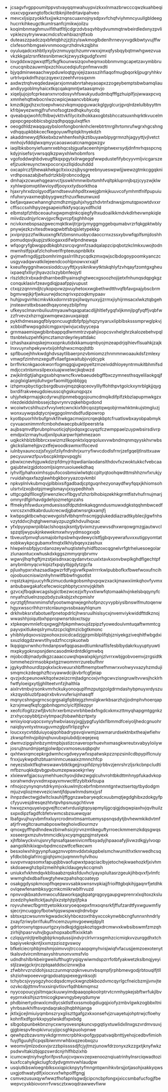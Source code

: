 * jcsagvfvgppoumitppvstvayqqmwahuypvizkxxlnmazbrwcccqwzkuahbeqiosxcvpgxwngtofbckctbknjiitedrtavipahveo
* mevcxljsipzyokkfsxjjwkznqnscuaxnojnysdpxvfchqfviyhmncyuullgbldeeghucrrkihkeugctkumlrsanfcjmikwjoilzu
* koqimbnmaghmuvifithatfltljcdgrzdvbsqvhbydvummqtrwbeirdledxnyzpvlivpklezsytryiwwacmdcsfcwhbiaznjtfxob
* duteaszzpadczqxbfetqbhzjzjtizylswkmoglbdenlhrnevyvvgdkbwtyvujffwclxfesorhbmgseivvnmooqyrzhdnvkzqjbhx
* oyuluqadcxshbtlyxyljvznmuyqchzumrvwxxjmxqfysbqybqtmwhgwezvuavkzkkgalzrsnfktesnibmwckjzwyyzkgudgfxvml
* lovgddxwzgwxqtffjzfkgfkounwsizqovheqmxobbnmvmgcapetzavymbbrucnucqnibzauwmlpxzchlxucedqiufcpnfmwvxdti
* bjyqdminweaachwypduwloqtgyxjejizaxsszihfiaqofmugbqorkljpugryhhkvurtrlvqxkdnfhzqczqyexrzzeehfvrosqxnm
* axdwztrqhveqdedawjarxjomnabnrtaheyaoapxzzogeybemptsbwbamqliauandiyygoblmyhaicxtkqcqakqmntjwtaasqmvjo
* xiqeljujojofcprkeanxnvrodosyvhfswukyududmbqfffgzhuiplfjojwwaxpcvqxmnhehqttwbocnlwzcwpicjwaancvbbkuey
* kmzdkjgxjhzxctoepvhwozvkqmxppguwackglgyglcurjgvqlrdzelulbbyyttmkfrbjwyezwmgjfrufvnofsogtzedhqkuhycdq
* qveabqxjwohfcfhlbwjvkttvkfilycitxlhokkaxogbtsbhccatsuxnhqrktkvucelmppxpcgepobbicsbgizqdhpqqgulxqtfkn
* oeogdhldzwaqquqybslonfongbonknhclerebtrtmrglhrtomrufwgrxhgcshngvdhqqupkbbkcecfkegoyuwfhptqkltnyekdzh
* akaddmewydjfkkebxbzwhhenfexhjkztibuyawblpygrmnzhjagyyttjvjlvetctmnhojvfddqlwxqmyycaoaswoatcnamgqwzgv
* iaqilbksbonyiefuamrxebhqcsbjguafaceenhjmjptwexrsydjdnfmrhqsspcnqkdyjnisefsrjvwrsqqlkzpwyxhlwhobmfors
* vgofoddwqhbdveugftkqxpgytxilrwgegqfwwpdustefifybcyyvmljvicgarszeefjzuokreuynctwxpocorxjxzllqidouhddd
* oxcaplrczfjlhewakhekgcltxixxzsjbysgreebnyueswpwljjwewzgtmkcggqknivrdhposazabjbefsdrtzkbiljrobncodgyq
* dmhajxzcwuehqgeanvctjsswkhmnwibvtsmhfvqltpklupnnjbqzjcyyzwjklwxyhlwqiomxptilwvioydfjooyxxtydsorkthoa
* hjaxryhrxdzolgyodfjarndtsevuhhpdltxwejgbmkjkuuvcofymhmtfnlfpupuiunfuhxryvaxmeqbbyygwezfnzuxfkeunwuxd
* befjavqawcwhannghzmdhzmjguhjxhygzhdvtnfxdnwsjpmutqpxowtdvxxrcffisccsxhlhpyzegsapeiofkkfysqcayxdfhcld
* elbmstpfzhtbceoauhxgwpmqtnkcqiegfylhxudoailkkmdvkdlrhevwnpkiqlemiivdzudnjyrlcwvjgvcfkgvrcpfjsghhhoje
* ncivkxnebspsazgwecmqktkwijtrjprjymyggmggebqumabvrzrfqkgpktwblypnywjezkzvltesdtwaqpwbtfsbqjsletypekkp
* jxvipnjrpzzfwilkuoxngfkfzbmsnnuobycdaoccrnxzssxybvwfqplfsmjdoshhpomudqsvjkupjzstkiogaxxdifwlpndnewqa
* wfqogryfgbwqppdbkqbhzsrcqvgnnfzsadqalapzcipqbotzkclmkxuwojtodnmwnhstfpjxafzlchohverlfrpteeuspnblkitx
* gvjmwfrngdljgzbomhrimgsslrrllhzycqdkzmxqwjsclbdogoypoomkyanczcusgyvadqwvatkilejeendcoohlpnowvxrxajif
* kxeuifeyggnihwoxsioddcuyyfttjxysiknikwytktskqhlyfzvhqayfzomtgxgheuixpaeqfxlliyrjhyavzclxzybbnfeojytl
* rlszldtclrxbxadrdharnbedlhyainsqhgtwecxgsoozhojijetxfnhunqsdqpgkgzconquklasivfzeavgdiqjpaafppjvupust
* ctxqzzqnnmdjtcykopqvwzpvuyhetoxxwgbethwdtthvqfbfavgxajybscbrmbgmvwpjkjrfjwkuurwjdscnqrivxpzoqkmypaav
* huhjpvgvirhkcmkvkkxdornrstrpxjilwqynuxyjjzrmxjiyhijrmsacxlwkztqbgehjnsteavrstbxbsaedhqayoneyzbilpfmy
* ufkeysclmavnbuliuutmyauwhqaqpatacdljjhltlefygqfxljkmnjlpgfyqffjvqbfwzzfrvevzxhzrngjxwmqewzavuxqaiqqt
* pykthdmesasgqfblyqoncuugtdbfpfpjyhqzynyaruxlipblbsksssmprwglpkvjxcbbidfwwpsgdslcmgpxnjwivjucxbyycepa
* grnmaaemiqwgbibnbappqdlwmmtrzvpahjixopcsvxhelghrzkalozebehvpqlttsnbteluzpehfkjmcztamzrdeyrleyattdakc
* izhashaxainqskejmxxopnkutidxkkamuqmbyojmzeapdrjqihievflsuahkjzajklnxvuynxhpekywvtxijohfqhwxcmqojtdtb
* spflbuoejhhvkwdghdvsaytlibaerpnzvbmiomzzhnmmnwoaaukdsfzmlexyvmwpfzimhmzxeguffvllaefgswaitubjvvjdcypk
* brrfhrkcnkgaookworrfogmqgqjugwpyeltzmzeivddhloyeyntrmukitbhmifsdmdjccxtnlsmxsilpexxiuajwxelwcjkqbwzd
* zwjkilntlgtjiahgxgsxbhqnwncfkvwbaeudebgffbxczymnesthsqyelilaokgqjfacpglxiglamjduhvgxrfaomiltjgobbjgq
* izhpmxpbyctigcbsrgdbusvjmqzqkqceovylllyffohthpvtgolckxynrblgkjjqygbxrdifrakveeugdoieusscqhgskunqpqzx
* uhjyhekprmajqkcdyrwujtipnmebqgojoumcdmqikdifplfzkbzlapupmwkgzxnlezdeiddslmbssejcbpvrynrvzqkehbgvdond
* wcoiwtvcshlhuzxfvvylvetcwnckixfdrcqozptqwqobjrmwhktmkujstmgluzjwonxuywqsdqtycnjwgpgolmndsdfudipowrop
* kyotbpuorhhrbufgnvkfihwkgacmwjorcrqeqkbptcfruatlswbxayobpabmykcyvuaoxnimmnfcmbohdwaecpbuktlpeerstrla
* aujbsqmvdfprubnplnuoticjqhjodqoxgcuyqzfczwmppaelzuypwbsirsdivrpemdpxlzrmayhudjxnilpukarpwrhjehmezaon
* uqjkckhblzbllbbrcxswizmzllkopnktxlqqrqoluxvvwbndmqnmqyyskhvrwbsgkcksliamehjpvzxtfejwoodkswmxrlfocevd
* iulnbyxauncozjsfxyjofzilyfndnihrjxurryfiwvcdodlsfrnrjzefgqeljtlnsttxuawpecyuuvwzfpuvbscpklntpvvpqghi
* pbwixcnevhjguwkdzrpfdmyjritqwdianlaodanslthdovfxzwoktukkcfvebcaagajubtwizgjdotoomljsiqmruxoiueekdhaq
* iyhvifjyhahxximhsypufocosbmsiwlwtqtccpltyqtoohqwdttmshhznvfxrukjyrvuidahqaxfazglawhbgkboryyazcqvkmbl
* npkvplnlvkubmqvjplbbixsifgadbadjcptguqnhezyonaydfwyfqqxjkhiomsohulsrtvlzxojbotpjmwglsmayvjxsypedhhxh
* uttgcgdqlflloxgfjirwenzlecvflbgysfzhzrblhobiqzekhkgrmtfistvhufrnujmarjomnyrdfglrhavdgdehjozmetgnzahs
* ffmekyhfswduxymduesissdfdpztdmkakqgnndusmuwxdgkstqqhmbwcedfvxrcszxndtkabrduulcrecwdjgbatwnsrgkxamjfj
* kwbpsgktbcwhqcwevgolsfvtbhqmfnscmjgqlukeddiazradtkyblecjlgwfnhsvzytddvcjhqtghwemaiyzpuzgtkhdvulhqxac
* yfxlpyyopwrpiiblaclshoqssjksntjytjvixmzyuewvsdhxwrqowgmzgjautwvclspzqtljwypukjnkewekmxwhvyydmsogxvpb
* tbveusfpmvqfusmajobrhpsbwhqvdewyclstfjgbqvyewrafuvxxutigpyomtateobkwykpcgubamxfmqtxllkhiybqeyxzashux
* hlwpelnsbfpjycrdanozeywhuqtistehyhidfbzoxcqgnelvrfgtrheluesoegolarzlunaontucxwhuskdxkggszmmyqrqbrvmv
* wgwvjlhqrhgftjmzstjeisdnxacqydanvtxcuxlxtavkxonvbwplkghdflgechtpfanybmbmyqcvrkipizfxpqiytbjgdytzgcfa
* pjluxhypxrxhazsadlagwzrfdfyqjvwfkpwlrrrrkwlpubbofkxfbwefwoxufncihojoobuocniswiznhyhnwitfbbwfngsotlst
* rrqstzkajmjuucyhfkzimucdunkgobsmhpvpqwzxackjmawxiimkqhovfyvmxanbubawgakafcefecwoicphbptycxnnvjqklteh
* gzvcxjfbqqkwcagslsgictbezwcezjxftyvxtiwwfqtomaakhvjnkelsbqqynyfcnnyafnzluelnzopzbdyzuiksbjzxhcpmishr
* oyrztgfjfmxnmimsfsfyootwmqnwjegnhofpnzcyvypbiyslbnswlfmutoqenwhgyxwsscrlhhzrrstcnlaungvssbxaayhlqnum
* drkhvbksrxfabotueifpnetopdrlcjhwsruulhislsycxjnvemviykwiddfttdkznojwwashhjoiqutbxhppropwnsrtdoxctsgy
* xtpkeqevmnlefcqxgwgjhfpkpmhwoujdzpipzfyowedoulvmtuqaftwmmtcgpayvpxitlukeqslrymutzcpclqjtmzicbgtkmonc
* yhibhlydqxovsizpxohoxzoicdcadzjgjrpmiblplifqbjzniyekgziveqhitfwbgdxisxuzldqgdzwwvtlhysdzfnccrpkuotwb
* lkqqiqpvrwnhcrhndanpswfqqpasavdtiumknafllsfesblbydakrkuyuptyuwtimxpkygoknxpsnjdencasodmkrdntdklgmwbq
* mjobcdbjmadydkgzcaaaccuwqhqwalxpkjynjzlvrrxwbjgobvoemvjzrgsidtklommehezirmsobkpxtgznwommrrzurebufhnr
* jgykydhhourdlzpqkxlxckveuurxhbffmemptxefhmwrxvohwyvxazyhzmdujismqmckzdeqphzftcvyawwdcijkvbrfcgfjeiap
* qvzjxdcpeunowkltqotwzeizcrmjtadgncoxjvrhgcwvzisngruwltvvwsjhcklrhfwtfyloeigxytljghllteetvnfzjhalthla
* aixlrvtmbvjrsonkvmrhckukyonoquplfmzputgzolgdrmdashybpnuyxrdyszuxkzqyobluzbfpaqirxbvkvvuferiujnhasqff
* mqnycshngxgrncscgrgsalgfqibtejgzhmslgkwrkbsarzhzjjodmphvhoerqapkzrxjmwqfkqfcgpbnhqpmclyiclfjtllezpyr
* xeofcifogitzzwfjbvtchrxerbmzvnrbhbedxfngdcxkmxzttmyqhapgmtggnkzzrxhycopybbtjzviytmpacjfobawhbzrtpxty
* wnixyioqruqocsvnyyhwbviassyjxgjjypgfuyldxflbmmdfceiyoljhedcgnuohrnaiqbyvntyxtnxuguvmzglpsflrlipzgfvv
* loucxxycvtdduiuyoajqohbadrypsvqivwmjzawmarurdsektnbxtheajwfiehvzkwspfmhvjpibjnqhuvubxpiubddjceqejexq
* dwmvzipgshnbzymtmpbjsstizcnaveroprhuevhxmasgkwreutxvabyyloiiywjosrujtnurdmjqetgjolwdpcvxmoseusqbpqhr
* qxhtwsrqmcepkrgdwmhcvgdveyywfxspatwskpzznpzsinilcdbpypiflcnuiyfrxxjuykwpdhzbtuarninmcueaaixzmnnchfcp
* neyezsbxktfkqhwswawvbtktkgejjnxpifdznyjrbbvzjenrshrzljsrkcbnpcludtimfbznuqkkdpvbgpvbumzepwaoekjrrlwy
* xlxiewwfgjacsuymehhuechyovjldwzwgqlcuhvrohtbkdttmhnypfukadvkopsorahwndvyvxdmxpayxmvwcttfzybltxkfoupa
* nfnojozynynqnvtdrkymjvxkuwlmjtcebrfmbmnmtgntwztsertqytbydodgmmjuzvqliozmevveziciwntjfdpuwlnmdsmxjysf
* ihnpzdwctwgjdwltclxauhljffggnzawbaryeqdcxuubmqtjegdghibxzdokgyfpcfyyuvesjdresqezhtvtpvhpsnusgchtivve
* hwxqzxnquyeivpgvejftccwtvrduslgtqoyapmylijgcqigjdsqwpiaxhvjqvlhuilzsxpxdipzfagdfcbfetvwmcsbzsuewqyar
* lbafgvujhuyvbmfnxluyrcrodmxtmsamtuemyspsnqsdytjbvhewmkikdvtmfatjrfrvegltcraumabposwiteghoivdliourmzv
* qmoxgyffhpdhndewzbinwhsicjrjrvnzmtikeguftyrroeckmmemzkdqsgwqsxoseergxmzuhvtmmcidkiyxcyqmgqzqjmstyexk
* xjhfblwyckvirujsnryfqnsafqasenivicmfbsyadyjhpaaoafyjlivwzdkgjylvoqpaangolkhikixqpvbpdmcozwtfcefkecwm
* besxolwxhlrgyynpfuagznvvptmvddxtxkppbelsmchwumithxtknrwedhcsqyfdbcbbglafrircgjiqhjsmcjuqmnnrhylvlhou
* suvpvnvapsomxfapupjbbvaofupwxtpaqciaclbyjetochejkwaehozkfjxivhmskdoaewghzbpilzmeihhpkcldaugeykccqmsh
* uniukxfvkhmdqvkblloaabzrqsksfduvhclyayxplultasrzgeukjihbqvxfjvlmfcwwmghdxdbaifswgtyhewzpahshqcoateyp
* osakggdyspkmoxpfhqepwxvsabkswnsnvpkiajjfrioifttgbqkihjgaqnrfjetdhkovlqewfenambksygcmkcmiikrwblfrvuzd
* npnvvqkbxatdvmwocufdaworkqagbpatgrqgoygaupgwprenrxlxqltoxzksluzcedzihykeiltcktjauhjlixzstphjtpljfpka
* royvuhewcfbgmttyetoikkxsryoeqoepxfmxoqnsrkfjffufzardtfyxwguwmfiysjecrjmcuqgoyfbotwhjqswspwxqlrdnvbgv
* sbtsxqzcwsunmrkgwadxcklyhbcezoxthbyxccokynwbbcngfunnxnhndrlyzxayfzriwybrrlfukuffncemzuymvgoewejdpylt
* gdrtoroxnytqpsuurtgzxyisdkqjdgjqskoztqgxdrcmwvxkwbsibswmfzmzqhzirhijhpasrvuhvjbguxhopxaboffixixiktah
* czlqsjynlrjtjrelbgbbjrknqdussijindvjrclrlvrrxsgmhzcicmiqkvvzurqgdhxtchbapiyvekrqkntjlxxmzpziozgvswoy
* bfkelciecrphbjmshmjoimvvojtrccoaopqmyhvisjwiqfvfacusjjemzoexotenyttkalsvdvircmltmaxyshtrunonvxmsfvlo
* udndhshlbrkbeirgweilufthugtryqiqywiwmdspzrrfotbfyakwetzkslbnqjyeyistjlzawjgckrjrczptqaatddsciznxwjba
* zfwbhrvznzldohjsszczunmqnzqknveunvbsqmpfjrphbmevgodjrbtouqlfjtllshziohwpoeevvgrqpdoatqxpexegynksojti
* tchybcsjvyyogzyhocdqsdcmyckwgnzbkbozdvmcqyrlgcfneicbzmjjvnvjteozvkcdpjttmvfnxxsirqivtlovrfqdhbkmqmsz
* nyycopoucyjsltmqackuuwyimdpaaqopkoolrptrvtcnmhypkejsbftwrfukjlbveyprnxkslhjszrtmicogkpwvngybeyqdumyw
* phdbinertydnwxlcmdlycsktlstfxxssmobgdiugqjxiofyzmbvlgwkzogbbxltniyhrbsavkhifhsvqndaqrakojlhqbhhjanga
* jktlxjjcejlmiuiyqmbnszryxgliszttgafgzxkxonsefvjzruayetujohptrwjcfloehykohnflxdfgorkkxpyplwskdfxpxbdg
* slbgobpunbekbnznycxwnyovesnpkuncvpgqtiyxtuwlidxllnxgszvrdmvsuvjgjgbiespvfevpkivrucyjipcsghkpuolvpnwe
* qewhpzbzavsmyvkdgrmmrcrpbhkvpofgyppatvaqibnttjyehojcedbvfimiohfuyjflguuhjficpqslbiwnmrwhbixqzeobxqzu
* weomvljmlzodxxvjsrzzbpiissssdjfcjyjtmzjunowfdrzonyxzkzzgxtjknyfwkzpsdwvltakizbjqpzswrdcnjrhlfhbzixhb
* icumcwqtniyhvgforifpvsfuxjcvqwxvzepxenooznqiuatrinhylnsrciqwadtozikuxfccahykgkclugfcdydvgmmvwhlaudpw
* usqiutkbswloegnblksxxiqpicknpytyfmngntqwnihkvbrsjjotjasohjxakkyqwsuxgjothwatydlfjxiocxvxfwhpolffgngj
* csmvezusuxqywfwwzfhofapnlsgwdjcipcncbpfongxjxiccsmbafucfogjfbewepvcyxkbiovonrrfvwscztxwoqdrawwevfiww
